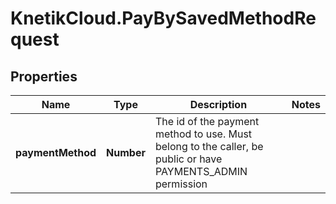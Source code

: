 # KnetikCloud.PayBySavedMethodRequest

## Properties
Name | Type | Description | Notes
------------ | ------------- | ------------- | -------------
**paymentMethod** | **Number** | The id of the payment method to use. Must belong to the caller, be public or have PAYMENTS_ADMIN permission | 


